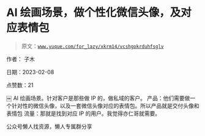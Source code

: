# AI 绘画场景，做个性化微信头像，及对应表情包

> 原文：[`www.yuque.com/for_lazy/xkrm14/vcshgokrduhfsglv`](https://www.yuque.com/for_lazy/xkrm14/vcshgokrduhfsglv)

作者： 子木

日期：2023-02-08

点赞数：21

￼ AI 绘画场景。针对客户是那些做 IP 的，做私域的客户。 产品：他们需要做一个针对性的微信头像，以及一套微信头像对应的表情包。所以产品就是交付头像和表情包 流量：那就是找到对应 IP 的用户。我觉得亦仁哥就需要。

公众号懒人找资源，懒人专属群分享

